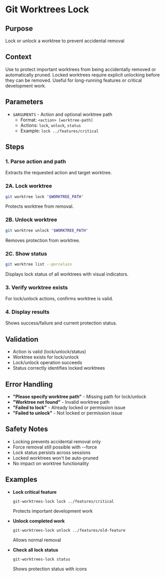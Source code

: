 # Git Worktrees Lock

## Purpose
Lock or unlock a worktree to prevent accidental removal

## Context
Use to protect important worktrees from being accidentally removed or automatically pruned. Locked worktrees require explicit unlocking before they can be removed. Useful for long-running features or critical development work.

## Parameters
- `$ARGUMENTS` - Action and optional worktree path
  - Format: `<action> [worktree-path]`
  - Actions: `lock`, `unlock`, `status`
  - Example: `lock ../features/critical`

## Steps

### 1. Parse action and path
Extracts the requested action and target worktree.

### 2A. Lock worktree
```bash
git worktree lock "$WORKTREE_PATH"
```
Protects worktree from removal.

### 2B. Unlock worktree
```bash
git worktree unlock "$WORKTREE_PATH"
```
Removes protection from worktree.

### 2C. Show status
```bash
git worktree list --porcelain
```
Displays lock status of all worktrees with visual indicators.

### 3. Verify worktree exists
For lock/unlock actions, confirms worktree is valid.

### 4. Display results
Shows success/failure and current protection status.

## Validation
- Action is valid (lock/unlock/status)
- Worktree exists for lock/unlock
- Lock/unlock operation succeeds
- Status correctly identifies locked worktrees

## Error Handling
- **"Please specify worktree path"** - Missing path for lock/unlock
- **"Worktree not found"** - Invalid worktree path
- **"Failed to lock"** - Already locked or permission issue
- **"Failed to unlock"** - Not locked or permission issue

## Safety Notes
- Locking prevents accidental removal only
- Force removal still possible with --force
- Lock status persists across sessions
- Locked worktrees won't be auto-pruned
- No impact on worktree functionality

## Examples
- **Lock critical feature**
  ```
  git-worktrees-lock lock ../features/critical
  ```
  Protects important development work

- **Unlock completed work**
  ```
  git-worktrees-lock unlock ../features/old-feature
  ```
  Allows normal removal

- **Check all lock status**
  ```
  git-worktrees-lock status
  ```
  Shows protection status with icons